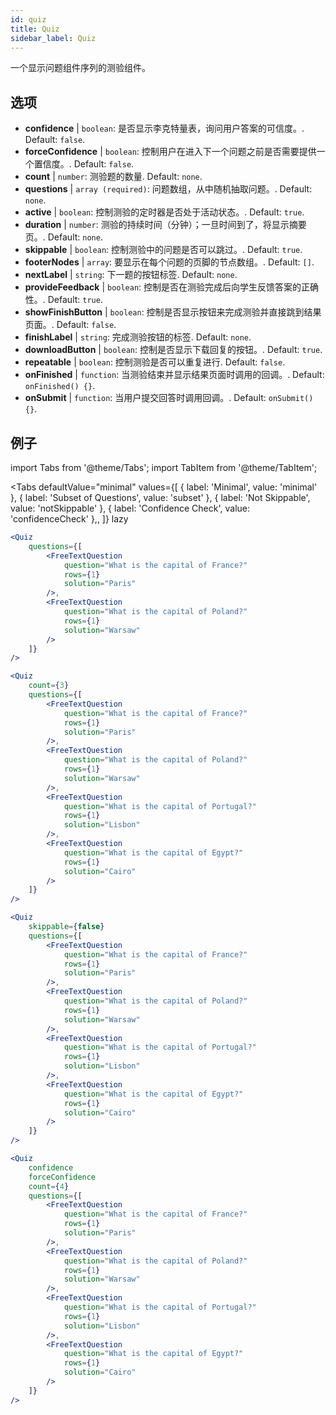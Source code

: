 ```yaml
---
id: quiz 
title: Quiz
sidebar_label: Quiz
---
```


一个显示问题组件序列的测验组件。

## 选项

* __confidence__ | `boolean`: 是否显示李克特量表，询问用户答案的可信度。. Default: `false`.
* __forceConfidence__ | `boolean`: 控制用户在进入下一个问题之前是否需要提供一个置信度。. Default: `false`.
* __count__ | `number`: 测验题的数量. Default: `none`.
* __questions__ | `array (required)`: 问题数组，从中随机抽取问题。. Default: `none`.
* __active__ | `boolean`: 控制测验的定时器是否处于活动状态。. Default: `true`.
* __duration__ | `number`: 测验的持续时间（分钟）；一旦时间到了，将显示摘要页。. Default: `none`.
* __skippable__ | `boolean`: 控制测验中的问题是否可以跳过。. Default: `true`.
* __footerNodes__ | `array`: 要显示在每个问题的页脚的节点数组。. Default: `[]`.
* __nextLabel__ | `string`: 下一题的按钮标签. Default: `none`.
* __provideFeedback__ | `boolean`: 控制是否在测验完成后向学生反馈答案的正确性。. Default: `true`.
* __showFinishButton__ | `boolean`: 控制是否显示按钮来完成测验并直接跳到结果页面。. Default: `false`.
* __finishLabel__ | `string`: 完成测验按钮的标签. Default: `none`.
* __downloadButton__ | `boolean`: 控制是否显示下载回复的按钮。. Default: `true`.
* __repeatable__ | `boolean`: 控制测验是否可以重复进行. Default: `false`.
* __onFinished__ | `function`: 当测验结束并显示结果页面时调用的回调。. Default: `onFinished() {}`.
* __onSubmit__ | `function`: 当用户提交回答时调用回调。. Default: `onSubmit() {}`.


## 例子

import Tabs from '@theme/Tabs';
import TabItem from '@theme/TabItem';

<Tabs
    defaultValue="minimal"
    values={[
        { label: 'Minimal', value: 'minimal' },
        { label: 'Subset of Questions', value: 'subset' },
        { label: 'Not Skippable', value: 'notSkippable' },
        { label: 'Confidence Check', value: 'confidenceCheck' },,
    ]}
    lazy
>

<TabItem value="minimal">

```jsx live
<Quiz
    questions={[
        <FreeTextQuestion 
            question="What is the capital of France?" 
            rows={1} 
            solution="Paris" 
        />,
        <FreeTextQuestion 
            question="What is the capital of Poland?" 
            rows={1} 
            solution="Warsaw" 
        />
    ]}
/>
```
</TabItem>

<TabItem value="subset">

```jsx live
<Quiz
    count={3}
    questions={[
        <FreeTextQuestion 
            question="What is the capital of France?" 
            rows={1} 
            solution="Paris" 
        />,
        <FreeTextQuestion 
            question="What is the capital of Poland?" 
            rows={1} 
            solution="Warsaw" 
        />,
        <FreeTextQuestion 
            question="What is the capital of Portugal?" 
            rows={1} 
            solution="Lisbon" 
        />,     
        <FreeTextQuestion 
            question="What is the capital of Egypt?" 
            rows={1} 
            solution="Cairo" 
        />
    ]}
/>
```
</TabItem>

<TabItem value="notSkippable" >

```jsx live
<Quiz
    skippable={false}
    questions={[
        <FreeTextQuestion 
            question="What is the capital of France?" 
            rows={1} 
            solution="Paris" 
        />,
        <FreeTextQuestion 
            question="What is the capital of Poland?" 
            rows={1} 
            solution="Warsaw" 
        />,
        <FreeTextQuestion 
            question="What is the capital of Portugal?" 
            rows={1} 
            solution="Lisbon" 
        />,     
        <FreeTextQuestion 
            question="What is the capital of Egypt?" 
            rows={1} 
            solution="Cairo" 
        />
    ]}
/>
```
</TabItem>

<TabItem value="confidenceCheck">

```jsx live
<Quiz
    confidence
    forceConfidence
    count={4}
    questions={[
        <FreeTextQuestion 
            question="What is the capital of France?" 
            rows={1} 
            solution="Paris" 
        />,
        <FreeTextQuestion 
            question="What is the capital of Poland?" 
            rows={1} 
            solution="Warsaw" 
        />,
        <FreeTextQuestion 
            question="What is the capital of Portugal?" 
            rows={1} 
            solution="Lisbon" 
        />,     
        <FreeTextQuestion 
            question="What is the capital of Egypt?" 
            rows={1} 
            solution="Cairo" 
        />
    ]}
/>
```
</TabItem>

</Tabs>

